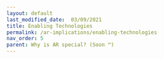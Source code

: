 ```yaml
---
layout: default
last_modified_date:  03/09/2021
title: Enabling Technologies
permalink: /ar-implications/enabling-technologies
nav_order: 5
parent: Why is AR special? (Soon ™)
---
```


